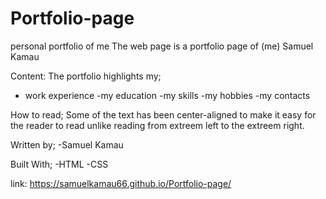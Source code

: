 # Portfolio-page
personal portfolio of me
The web page is a portfolio page of (me) Samuel Kamau 

Content:
The portfolio highlights my;
- work experience
-my education
-my skills
-my hobbies
-my contacts

How to read;
Some of the text has been center-aligned to make it easy for the reader to read unlike reading from extreem left to the extreem right.

Written by;
-Samuel Kamau


Built With;
-HTML 
-CSS

link: https://samuelkamau66.github.io/Portfolio-page/
